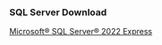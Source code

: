 ### SQL Server Download

[Microsoft® SQL Server® 2022 Express](https://www.microsoft.com/en-us/download/details.aspx?id=104781)


